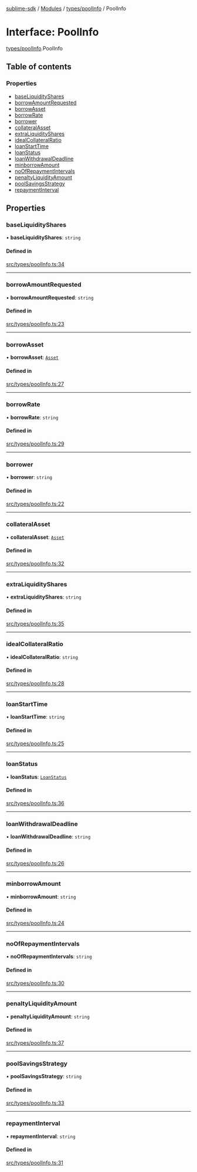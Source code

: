 [sublime-sdk](../README.md) / [Modules](../modules.md) / [types/poolInfo](../modules/types_poolInfo.md) / PoolInfo

# Interface: PoolInfo

[types/poolInfo](../modules/types_poolInfo.md).PoolInfo

## Table of contents

### Properties

- [baseLiquidityShares](types_poolInfo.PoolInfo.md#baseliquidityshares)
- [borrowAmountRequested](types_poolInfo.PoolInfo.md#borrowamountrequested)
- [borrowAsset](types_poolInfo.PoolInfo.md#borrowasset)
- [borrowRate](types_poolInfo.PoolInfo.md#borrowrate)
- [borrower](types_poolInfo.PoolInfo.md#borrower)
- [collateralAsset](types_poolInfo.PoolInfo.md#collateralasset)
- [extraLiquidityShares](types_poolInfo.PoolInfo.md#extraliquidityshares)
- [idealCollateralRatio](types_poolInfo.PoolInfo.md#idealcollateralratio)
- [loanStartTime](types_poolInfo.PoolInfo.md#loanstarttime)
- [loanStatus](types_poolInfo.PoolInfo.md#loanstatus)
- [loanWithdrawalDeadline](types_poolInfo.PoolInfo.md#loanwithdrawaldeadline)
- [minborrowAmount](types_poolInfo.PoolInfo.md#minborrowamount)
- [noOfRepaymentIntervals](types_poolInfo.PoolInfo.md#noofrepaymentintervals)
- [penaltyLiquidityAmount](types_poolInfo.PoolInfo.md#penaltyliquidityamount)
- [poolSavingsStrategy](types_poolInfo.PoolInfo.md#poolsavingsstrategy)
- [repaymentInterval](types_poolInfo.PoolInfo.md#repaymentinterval)

## Properties

### baseLiquidityShares

• **baseLiquidityShares**: `string`

#### Defined in

[src/types/poolInfo.ts:34](https://github.com/sublime-finance/sublime-sdk/blob/c26eed8/src/types/poolInfo.ts#L34)

___

### borrowAmountRequested

• **borrowAmountRequested**: `string`

#### Defined in

[src/types/poolInfo.ts:23](https://github.com/sublime-finance/sublime-sdk/blob/c26eed8/src/types/poolInfo.ts#L23)

___

### borrowAsset

• **borrowAsset**: [`Asset`](types_Types.Asset.md)

#### Defined in

[src/types/poolInfo.ts:27](https://github.com/sublime-finance/sublime-sdk/blob/c26eed8/src/types/poolInfo.ts#L27)

___

### borrowRate

• **borrowRate**: `string`

#### Defined in

[src/types/poolInfo.ts:29](https://github.com/sublime-finance/sublime-sdk/blob/c26eed8/src/types/poolInfo.ts#L29)

___

### borrower

• **borrower**: `string`

#### Defined in

[src/types/poolInfo.ts:22](https://github.com/sublime-finance/sublime-sdk/blob/c26eed8/src/types/poolInfo.ts#L22)

___

### collateralAsset

• **collateralAsset**: [`Asset`](types_Types.Asset.md)

#### Defined in

[src/types/poolInfo.ts:32](https://github.com/sublime-finance/sublime-sdk/blob/c26eed8/src/types/poolInfo.ts#L32)

___

### extraLiquidityShares

• **extraLiquidityShares**: `string`

#### Defined in

[src/types/poolInfo.ts:35](https://github.com/sublime-finance/sublime-sdk/blob/c26eed8/src/types/poolInfo.ts#L35)

___

### idealCollateralRatio

• **idealCollateralRatio**: `string`

#### Defined in

[src/types/poolInfo.ts:28](https://github.com/sublime-finance/sublime-sdk/blob/c26eed8/src/types/poolInfo.ts#L28)

___

### loanStartTime

• **loanStartTime**: `string`

#### Defined in

[src/types/poolInfo.ts:25](https://github.com/sublime-finance/sublime-sdk/blob/c26eed8/src/types/poolInfo.ts#L25)

___

### loanStatus

• **loanStatus**: [`LoanStatus`](../enums/types_poolGenerateParam.LoanStatus.md)

#### Defined in

[src/types/poolInfo.ts:36](https://github.com/sublime-finance/sublime-sdk/blob/c26eed8/src/types/poolInfo.ts#L36)

___

### loanWithdrawalDeadline

• **loanWithdrawalDeadline**: `string`

#### Defined in

[src/types/poolInfo.ts:26](https://github.com/sublime-finance/sublime-sdk/blob/c26eed8/src/types/poolInfo.ts#L26)

___

### minborrowAmount

• **minborrowAmount**: `string`

#### Defined in

[src/types/poolInfo.ts:24](https://github.com/sublime-finance/sublime-sdk/blob/c26eed8/src/types/poolInfo.ts#L24)

___

### noOfRepaymentIntervals

• **noOfRepaymentIntervals**: `string`

#### Defined in

[src/types/poolInfo.ts:30](https://github.com/sublime-finance/sublime-sdk/blob/c26eed8/src/types/poolInfo.ts#L30)

___

### penaltyLiquidityAmount

• **penaltyLiquidityAmount**: `string`

#### Defined in

[src/types/poolInfo.ts:37](https://github.com/sublime-finance/sublime-sdk/blob/c26eed8/src/types/poolInfo.ts#L37)

___

### poolSavingsStrategy

• **poolSavingsStrategy**: `string`

#### Defined in

[src/types/poolInfo.ts:33](https://github.com/sublime-finance/sublime-sdk/blob/c26eed8/src/types/poolInfo.ts#L33)

___

### repaymentInterval

• **repaymentInterval**: `string`

#### Defined in

[src/types/poolInfo.ts:31](https://github.com/sublime-finance/sublime-sdk/blob/c26eed8/src/types/poolInfo.ts#L31)
